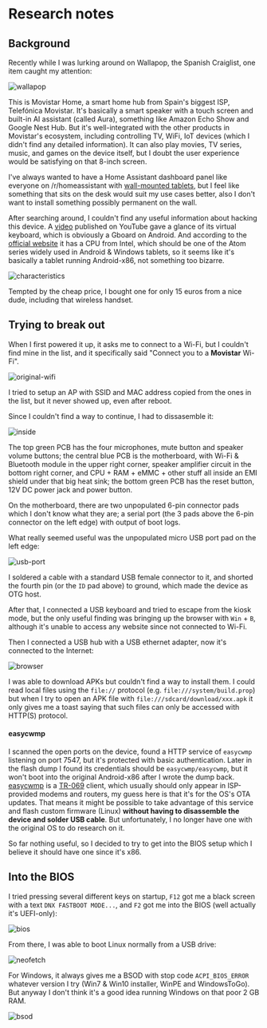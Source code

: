 # Research notes

## Background

Recently while I was lurking around on Wallapop, the Spanish Craiglist, one item caught my attention:

![wallapop](../img/wallapop.png)

This is Movistar Home, a smart home hub from Spain's biggest ISP, Telefónica Movistar. It's basically a smart speaker with a touch screen and built-in AI assistant (called Aura), something like Amazon Echo Show and Google Nest Hub. But it's well-integrated with the other products in Movistar's ecosystem, including controlling TV, WiFi, IoT devices (which I didn't find any detailed information). It can also play movies, TV series, music, and games on the device itself, but I doubt the user experience would be satisfying on that 8-inch screen.

I've always wanted to have a Home Assistant dashboard panel like everyone on /r/homeassistant with [wall-mounted tablets](https://www.reddit.com/r/homeassistant/search/?q=wall%20mount&restrict_sr=1), but I feel like something that sits on the desk would suit my use cases better, also I don't want to install something possibly permanent on the wall.

After searching around, I couldn't find any useful information about hacking this device. A [video](https://youtu.be/iGtNBYPh-mg?t=72) published on YouTube gave a glance of its virtual keyboard, which is obviously a Gboard on Android. And according to the [official website](https://www.movistar.es/particulares/movil/moviles/movistarhome#GW_masCaracteristicas) it has a CPU from Intel, which should be one of the Atom series widely used in Android & Windows tablets, so it seems like it's basically a tablet running Android-x86, not something too bizarre.

![characteristics](../img/characteristics.png)

Tempted by the cheap price, I bought one for only 15 euros from a nice dude, including that wireless handset.

## Trying to break out

When I first powered it up, it asks me to connect to a Wi-Fi, but I couldn't find mine in the list, and it specifically said "Connect you to a **Movistar** Wi-Fi".

![original-wifi](../img/original-wifi.jpg)

I tried to setup an AP with SSID and MAC address copied from the ones in the list, but it never showed up, even after reboot.

Since I couldn't find a way to continue, I had to dissasemble it:

![inside](../img/inside.jpg)

The top green PCB has the four microphones, mute button and speaker volume buttons; the central blue PCB is the motherboard, with Wi-Fi & Bluetooth module in the upper right corner, speaker amplifier circuit in the bottom right corner, and CPU + RAM + eMMC + other stuff all inside an EMI shield under that big heat sink; the bottom green PCB has the reset button, 12V DC power jack and power button.

On the motherboard, there are two unpopulated 6-pin connector pads which I don't know what they are; a serial port (the 3 pads above the 6-pin connector on the left edge) with output of boot logs.

What really seemed useful was the unpopulated micro USB port pad on the left edge:

![usb-port](../img/usb-port.jpg)

I soldered a cable with a standard USB female connector to it, and shorted the fourth pin (or the `ID` pad above) to ground, which made the device as OTG host.

After that, I connected a USB keyboard and tried to escape from the kiosk mode, but the only useful finding was bringing up the browser with `Win` + `B`, although it's unable to access any website since not connected to Wi-Fi.

Then I connected a USB hub with a USB ethernet adapter, now it's connected to the Internet:

![browser](../img/browser.jpg)

I was able to download APKs but couldn't find a way to install them. I could read local files using the `file://` protocol (e.g. `file:///system/build.prop`) but when I try to open an APK file with `file:///sdcard/download/xxx.apk` it only gives me a toast saying that such files can only be accessed with HTTP(S) protocol.

#### easycwmp

I scanned the open ports on the device, found a HTTP service of `easycwmp` listening on port 7547, but it's protected with basic authentication. Later in the flash dump I found its credentials should be `easycwmp/easycwmp`, but it won't boot into the original Android-x86 after I wrote the dump back. [easycwmp](https://github.com/pivasoftware/easycwmp) is a [TR-069](https://en.wikipedia.org/wiki/TR-069) client, which usually should only appear in ISP-provided modems and routers, my guess here is that it's for the OS's OTA updates. That means it might be possible to take advantage of this service and flash custom firmware (Linux) **without having to disassemble the device and solder USB cable**. But unfortunately, I no longer have one with the original OS to do research on it.

So far nothing useful, so I decided to try to get into the BIOS setup which I believe it should have one since it's x86.

## Into the BIOS

I tried pressing several different keys on startup, `F12` got me a black screen with a text `DNX FASTBOOT MODE...`, and `F2` got me into the BIOS (well actually it's UEFI-only):

![bios](../img/bios.jpg)

From there, I was able to boot Linux normally from a USB drive:

![neofetch](../img/neofetch.jpg)

For Windows, it always gives me a BSOD with stop code `ACPI_BIOS_ERROR` whatever version I try (Win7 & Win10 installer, WinPE and WindowsToGo). But anyway I don't think it's a good idea running Windows on that poor 2 GB RAM.

![bsod](../img/bsod.jpg)
